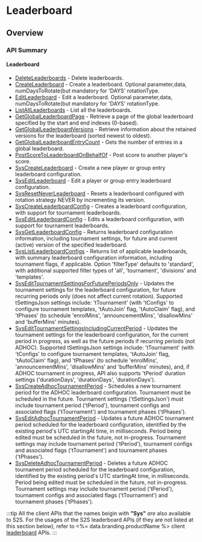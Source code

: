 # Leaderboard
## Overview



### API Summary

#### Leaderboard
* [DeleteLeaderboards](/api/s2s/leaderboard/deleteleaderboards) - Delete leaderboards.
* [CreateLeaderboard](/api/s2s/leaderboard/createleaderboard) - Create a leaderboard. Optional parameter,data, numDaysToRotate(but mandatory for 'DAYS' rotationType.
* [EditLeaderboard](/api/s2s/leaderboard/editleaderboard) - Edit a leaderboard. Optional parameter,data, numDaysToRotate(but mandatory for 'DAYS' rotationType.
* [ListAllLeaderboards](/api/s2s/leaderboard/listallleaderboards) - List all the leaderboards.
* [GetGlobalLeaderboardPage](/api/s2s/leaderboard/getgloballeaderboardpage) - Retrieve a page of the global leaderboard specified by the start and end indexes (0-based).
* [GetGlobalLeaderboardVersions](/api/s2s/leaderboard/getgloballeaderboardversions) - Retrieve information about the retained versions for the leaderboard (sorted newest to oldest).
* [GetGlobalLeaderboardEntryCount](/api/s2s/leaderboard/getgloballeaderboardentrycount) - Gets the number of entries in a global leaderboard.
* [PostScoreToLeaderboardOnBehalfOf](/api/s2s/leaderboard/postscoretoleaderboardonbehalfof) - Post score to another player's score.
* [SysCreateLeaderboard](/api/capi/leaderboard/syscreateleaderboard) - Create a new player or group entry leaderboard configuration.
* [SysEditLeaderboard](/api/capi/leaderboard/syseditleaderboard) - Edit a player or group entry leaderboard configuration.
* [SysResetNeverLeaderboard](/api/capi/leaderboard/sysresetneverleaderboard) - Resets a leaderboard configured with rotation strategy NEVER by incrementing its version.
* [SysCreateLeaderboardConfig](/api/capi/leaderboard/syscreateleaderboardconfig) - Creates a leaderboard configuration, with support for tournament leaderboards.
* [SysEditLeaderboardConfig](/api/capi/leaderboard/syseditleaderboardconfig) - Edits a leaderboard configuration, with support for tournament leaderboards.
* [SysGetLeaderboardConfig](/api/capi/leaderboard/sysgetleaderboardconfig) - Returns leaderboard configuration information, including tournament settings, for future and current (active) version of the specified leaderboard.
* [SysListLeaderboardConfigs](/api/capi/leaderboard/syslistleaderboardconfigs) - Returns list of applicable leaderboards, with summary leaderboard configuration information, including tournament flags, if applicable. Option 'filterType' defaults to 'standard', with additional supported filter types of 'all', 'tournament', 'divisions' and 'templates'.
* [SysEditTournamentSettingsForFuturePeriodsOnly](/api/capi/leaderboard/sysedittournamentsettingsforfutureperiodsonly) - Updates the tournament settings for the leaderboard configuration, for future recurring periods only (does not affect current rotation). Supported tSettingsJson settings include: 'tTournament' (with 'tConfigs' to configure tournament templates, 'tAutoJoin' flag, 'tAutoClaim' flag), and 'tPhases' (to schedule 'enrolMins', 'announcementMins', 'disallowMins' and 'bufferMins' minutes).
* [SysEditTournamentSettingsIncludingCurrentPeriod](/api/capi/leaderboard/sysedittournamentsettingsincludingcurrentperiod) - Updates the tournament settings for the leaderboard configuration, for the current period in progress, as well as the future periods if recurring periods (not ADHOC). Supported tSettingsJson settings include: 'tTournament' (with 'tConfigs' to configure tournament templates, 'tAutoJoin' flag, 'tAutoClaim' flag), and 'tPhases' (to schedule 'enrolMins', 'announcementMins', 'disallowMins' and 'bufferMins' minutes), and, if ADHOC tournament in progress, API also supports 'tPeriod' duration settings ('durationDays', 'durationDays', 'durationDays').
* [SysCreateAdhocTournamentPeriod](/api/capi/leaderboard/syscreateadhoctournamentperiod) - Schedules a new tournament period for the ADHOC leaderboard configuration. Tournament must be scheduled in the future. Tournament settings ('tSettingsJson') must include tournament period ('tPeriod'), tournament configs and associated flags ('tTournament') and tournament phases ('tPhases').
* [SysEditAdhocTournamentPeriod](/api/capi/leaderboard/syseditadhoctournamentperiod) - Updates a future ADHOC tournament period scheduled for the leaderboard configuration, identified by the existing period's UTC startingAt time, in milliseconds. Period being edited must be scheduled in the future, not in-progress. Tournament settings may include tournament period ('tPeriod'), tournament configs and associated flags ('tTournament') and tournament phases ('tPhases').
* [SysDeleteAdhocTournamentPeriod](/api/capi/leaderboard/sysdeleteadhoctournamentperiod) - Deletes a future ADHOC tournament period scheduled for the leaderboard configuration, identified by the existing period's UTC startingAt time, in milliseconds. Period being edited must be scheduled in the future, not in-progress. Tournament settings may include tournament period ('tPeriod'), tournament configs and associated flags ('tTournament') and tournament phases ('tPhases').

:::tip
All the client APIs that the names beigin with <strong>"Sys"</strong> <em>are</em> also available to S2S. 
For the usages of the S2S leaderboard APIs (if they are not listed at this section below),
refer to <%= data.branding.productName %> client [leaderboard](/api/capi/leaderboard) APIs.
:::

<DocCardList />